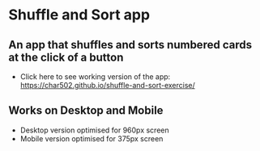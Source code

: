 # Shuffle and Sort app

## An app that shuffles and sorts numbered cards at the click of a button
- Click here to see working version of the app: https://char502.github.io/shuffle-and-sort-exercise/ 

## Works on Desktop and Mobile

- Desktop version optimised for 960px screen
- Mobile version optimised for 375px screen




